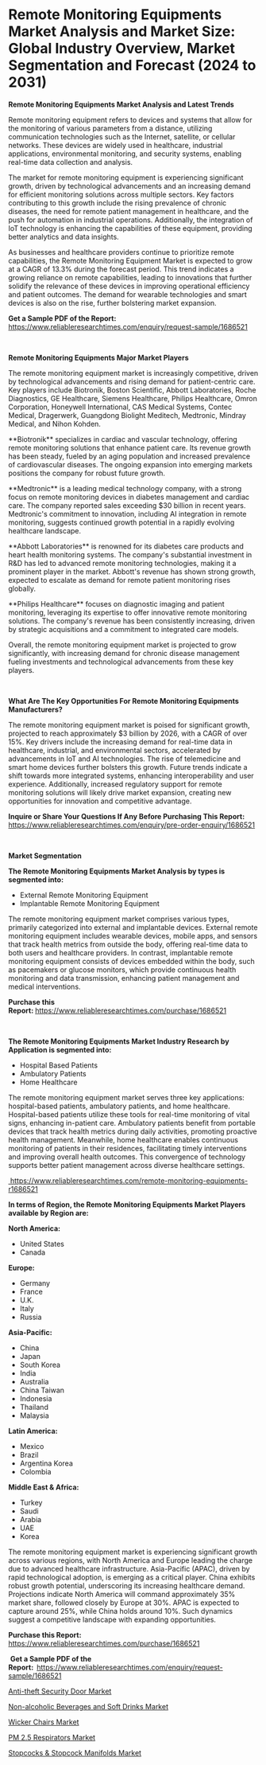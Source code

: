 <p><h1>Remote Monitoring Equipments Market Analysis and Market Size: Global Industry Overview, Market Segmentation and Forecast (2024 to 2031)</h1></p><p><strong>Remote Monitoring Equipments Market Analysis and Latest Trends</strong></p>
<p><p>Remote monitoring equipment refers to devices and systems that allow for the monitoring of various parameters from a distance, utilizing communication technologies such as the Internet, satellite, or cellular networks. These devices are widely used in healthcare, industrial applications, environmental monitoring, and security systems, enabling real-time data collection and analysis.</p><p>The market for remote monitoring equipment is experiencing significant growth, driven by technological advancements and an increasing demand for efficient monitoring solutions across multiple sectors. Key factors contributing to this growth include the rising prevalence of chronic diseases, the need for remote patient management in healthcare, and the push for automation in industrial operations. Additionally, the integration of IoT technology is enhancing the capabilities of these equipment, providing better analytics and data insights.</p><p>As businesses and healthcare providers continue to prioritize remote capabilities, the Remote Monitoring Equipment Market is expected to grow at a CAGR of 13.3% during the forecast period. This trend indicates a growing reliance on remote capabilities, leading to innovations that further solidify the relevance of these devices in improving operational efficiency and patient outcomes. The demand for wearable technologies and smart devices is also on the rise, further bolstering market expansion.</p></p>
<p><strong>Get a Sample PDF of the Report:&nbsp;</strong> <a href="https://www.reliableresearchtimes.com/enquiry/request-sample/1686521?utm_campaign=1266&utm_medium=2&utm_source=Github&utm_content=ia&utm_term=16102024&utm_id=remote-monitoring-equipments">https://www.reliableresearchtimes.com/enquiry/request-sample/1686521</a></p>
<p>&nbsp;</p>
<p><strong>Remote Monitoring Equipments Major Market Players</strong></p>
<p><p>The remote monitoring equipment market is increasingly competitive, driven by technological advancements and rising demand for patient-centric care. Key players include Biotronik, Boston Scientific, Abbott Laboratories, Roche Diagnostics, GE Healthcare, Siemens Healthcare, Philips Healthcare, Omron Corporation, Honeywell International, CAS Medical Systems, Contec Medical, Dragerwerk, Guangdong Biolight Meditech, Medtronic, Mindray Medical, and Nihon Kohden.</p><p>**Biotronik** specializes in cardiac and vascular technology, offering remote monitoring solutions that enhance patient care. Its revenue growth has been steady, fueled by an aging population and increased prevalence of cardiovascular diseases. The ongoing expansion into emerging markets positions the company for robust future growth.</p><p>**Medtronic** is a leading medical technology company, with a strong focus on remote monitoring devices in diabetes management and cardiac care. The company reported sales exceeding $30 billion in recent years. Medtronic's commitment to innovation, including AI integration in remote monitoring, suggests continued growth potential in a rapidly evolving healthcare landscape.</p><p>**Abbott Laboratories** is renowned for its diabetes care products and heart health monitoring systems. The company's substantial investment in R&D has led to advanced remote monitoring technologies, making it a prominent player in the market. Abbott's revenue has shown strong growth, expected to escalate as demand for remote patient monitoring rises globally.</p><p>**Philips Healthcare** focuses on diagnostic imaging and patient monitoring, leveraging its expertise to offer innovative remote monitoring solutions. The company's revenue has been consistently increasing, driven by strategic acquisitions and a commitment to integrated care models.</p><p>Overall, the remote monitoring equipment market is projected to grow significantly, with increasing demand for chronic disease management fueling investments and technological advancements from these key players.</p></p>
<p>&nbsp;</p>
<p><strong>What Are The Key Opportunities For Remote Monitoring Equipments Manufacturers?</strong></p>
<p><p>The remote monitoring equipment market is poised for significant growth, projected to reach approximately $3 billion by 2026, with a CAGR of over 15%. Key drivers include the increasing demand for real-time data in healthcare, industrial, and environmental sectors, accelerated by advancements in IoT and AI technologies. The rise of telemedicine and smart home devices further bolsters this growth. Future trends indicate a shift towards more integrated systems, enhancing interoperability and user experience. Additionally, increased regulatory support for remote monitoring solutions will likely drive market expansion, creating new opportunities for innovation and competitive advantage.</p></p>
<p><strong>Inquire or Share Your Questions If Any Before Purchasing This Report:</strong> <a href="https://www.reliableresearchtimes.com/enquiry/pre-order-enquiry/1686521?utm_campaign=1266&utm_medium=2&utm_source=Github&utm_content=ia&utm_term=16102024&utm_id=remote-monitoring-equipments">https://www.reliableresearchtimes.com/enquiry/pre-order-enquiry/1686521</a></p>
<p>&nbsp;</p>
<p><strong>Market Segmentation</strong></p>
<p><strong>The Remote Monitoring Equipments Market Analysis by types is segmented into:</strong></p>
<p><ul><li>External Remote Monitoring Equipment</li><li>Implantable Remote Monitoring Equipment</li></ul></p>
<p><p>The remote monitoring equipment market comprises various types, primarily categorized into external and implantable devices. External remote monitoring equipment includes wearable devices, mobile apps, and sensors that track health metrics from outside the body, offering real-time data to both users and healthcare providers. In contrast, implantable remote monitoring equipment consists of devices embedded within the body, such as pacemakers or glucose monitors, which provide continuous health monitoring and data transmission, enhancing patient management and medical interventions.</p></p>
<p><strong>Purchase this Report:&nbsp;</strong><a href="https://www.reliableresearchtimes.com/purchase/1686521?utm_campaign=1266&utm_medium=2&utm_source=Github&utm_content=ia&utm_term=16102024&utm_id=remote-monitoring-equipments">https://www.reliableresearchtimes.com/purchase/1686521</a></p>
<p>&nbsp;</p>
<p><strong>The Remote Monitoring Equipments Market Industry Research by Application is segmented into:</strong></p>
<p><ul><li>Hospital Based Patients</li><li>Ambulatory Patients</li><li>Home Healthcare</li></ul></p>
<p><p>The remote monitoring equipment market serves three key applications: hospital-based patients, ambulatory patients, and home healthcare. Hospital-based patients utilize these tools for real-time monitoring of vital signs, enhancing in-patient care. Ambulatory patients benefit from portable devices that track health metrics during daily activities, promoting proactive health management. Meanwhile, home healthcare enables continuous monitoring of patients in their residences, facilitating timely interventions and improving overall health outcomes. This convergence of technology supports better patient management across diverse healthcare settings.</p></p>
<p><a href="https://www.reliableresearchtimes.com/remote-monitoring-equipments-r1686521?utm_campaign=1266&utm_medium=2&utm_source=Github&utm_content=ia&utm_term=16102024&utm_id=remote-monitoring-equipments">&nbsp;https://www.reliableresearchtimes.com/remote-monitoring-equipments-r1686521</a></p>
<p><strong>In terms of Region, the Remote Monitoring Equipments Market Players available by Region are:</strong></p>
<p>
    <p> <strong> North America: </strong>
        <ul>
            <li>United States</li>
            <li>Canada</li>
        </ul>
        </p> 
    <p> <strong> Europe: </strong>
        <ul>
            <li>Germany</li>
            <li>France</li>
            <li>U.K.</li>
            <li>Italy</li>
            <li>Russia</li>
        </ul>
        </p> 
    <p> <strong> Asia-Pacific: </strong>
        <ul>
            <li>China</li>
            <li>Japan</li>
            <li>South Korea</li>
            <li>India</li>
            <li>Australia</li>
            <li>China Taiwan</li>
            <li>Indonesia</li>
            <li>Thailand</li>
            <li>Malaysia</li>
        </ul>
        </p> 
    <p> <strong> Latin America: </strong>
        <ul>
            <li>Mexico</li>
            <li>Brazil</li>
            <li>Argentina Korea</li>
            <li>Colombia</li>
        </ul>
        </p> 
    <p> <strong> Middle East & Africa: </strong>
        <ul>
            <li>Turkey</li>
            <li>Saudi</li>
            <li>Arabia</li>
            <li>UAE</li>
            <li>Korea</li>
        </ul>
    </p>
    </p>
<p><p>The remote monitoring equipment market is experiencing significant growth across various regions, with North America and Europe leading the charge due to advanced healthcare infrastructure. Asia-Pacific (APAC), driven by rapid technological adoption, is emerging as a critical player. China exhibits robust growth potential, underscoring its increasing healthcare demand. Projections indicate North America will command approximately 35% market share, followed closely by Europe at 30%. APAC is expected to capture around 25%, while China holds around 10%. Such dynamics suggest a competitive landscape with expanding opportunities.</p></p>
<p><strong>Purchase this Report: </strong><a href="https://www.reliableresearchtimes.com/purchase/1686521?utm_campaign=1266&utm_medium=2&utm_source=Github&utm_content=ia&utm_term=16102024&utm_id=remote-monitoring-equipments">https://www.reliableresearchtimes.com/purchase/1686521</a></p>
<p>&nbsp;<strong>Get a Sample PDF of the Report:&nbsp;&nbsp;</strong><a href="https://www.reliableresearchtimes.com/enquiry/request-sample/1686521?utm_campaign=1266&utm_medium=2&utm_source=Github&utm_content=ia&utm_term=16102024&utm_id=remote-monitoring-equipments">https://www.reliableresearchtimes.com/enquiry/request-sample/1686521</a></p>
<p><strong></strong></p>
<p><p><a href="https://www.linkedin.com/pulse/anti-theft-security-door-industry-sector-new-technologies-market-sdyoe?trk=public_post_embed_feed-article-content&utm_campaign=1266&utm_medium=2&utm_source=Github&utm_content=ia&utm_term=16102024&utm_id=remote-monitoring-equipments">Anti-theft Security Door Market</a></p><p><a href="https://www.linkedin.com/pulse/surfing-non-alcoholic-beverages-soft-drinks-wave-riding-market-knmzf?utm_campaign=1266&utm_medium=2&utm_source=Github&utm_content=ia&utm_term=16102024&utm_id=remote-monitoring-equipments">Non-alcoholic Beverages and Soft Drinks Market</a></p><p><a href="https://issuu.com/reportprime-2/docs/wicker-chairs-market-size-2030.pptx_40859a2b62880d?utm_campaign=1266&utm_medium=2&utm_source=Github&utm_content=ia&utm_term=16102024&utm_id=remote-monitoring-equipments">Wicker Chairs Market</a></p><p><a href="https://www.linkedin.com/pulse/pm-25-respirators-market-innovations-trends-comprehensive-study-i3kge?trk=public_post_embed_feed-article-content&utm_campaign=1266&utm_medium=2&utm_source=Github&utm_content=ia&utm_term=16102024&utm_id=remote-monitoring-equipments">PM 2.5 Respirators Market</a></p><p><a href="https://www.linkedin.com/pulse/stopcocks-stopcock-manifolds-market-outlook-share-szoke?trk=public_post_embed_feed-article-content&utm_campaign=1266&utm_medium=2&utm_source=Github&utm_content=ia&utm_term=16102024&utm_id=remote-monitoring-equipments">Stopcocks & Stopcock Manifolds Market</a></p></p>
